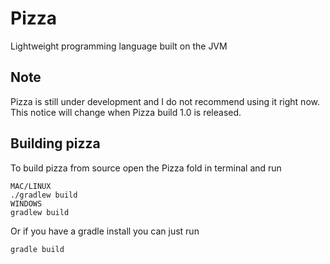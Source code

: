 # Pizza
Lightweight programming language built on the JVM

## Note
Pizza is still under development and I do not recommend using it right now. This notice will change when Pizza build 1.0 is
released.

## Building pizza
To build pizza from source open the Pizza fold in terminal and run 
```
MAC/LINUX
./gradlew build
WINDOWS
gradlew build
```
Or if you have a gradle install you can just run
```
gradle build
```

